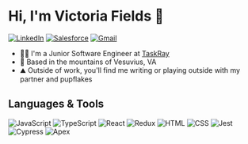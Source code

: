 # Hi, I'm Victoria Fields 👋

[![LinkedIn](https://img.shields.io/badge/Victoria%20Fields%20-%230077B5.svg?&style=flat-square&logo=linkedin&logoColor=white&link=https://www.linkedin.com/in/victoria-ashley-fields/)](https://www.linkedin.com/in/victoria-ashley-fields/)
[![Salesforce](https://img.shields.io/badge/Victoria%20Fields%20-%2300A1E0.svg?&style=flat-square&logo=salesforce&logoColor=white&link=https://trailblazer.me/id/victoria-ashley-fields)](https://www.salesforce.com/trailblazer/victoria-ashley-fields)
[![Gmail](https://img.shields.io/badge/Victoria%20Fields%20-%23D14836.svg?&style=flat-square&logo=gmail&logoColor=white&link=mailto:victoriaashleyfields@gmail.com)](mailto:victoriaashleyfields@gmail.com)

 - 👩‍💻 I'm a Junior Software Engineer at [TaskRay](https://www.taskray.com/)
 - 📍 Based in the mountains of Vesuvius, VA
 - ⛰️ Outside of work, you'll find me writing or playing outside with my partner and pupflakes

## Languages & Tools
![JavaScript](https://img.shields.io/badge/JavaScript%20-%23323330.svg?&style=flat-square&logo=javascript&logoColor=%23F7DF1E)
![TypeScript](https://img.shields.io/badge/TypeScript-%23007ACC.svg?style=flat-square&logo=typescript&logoColor=white)
![React](https://img.shields.io/badge/React%20-%2320232a.svg?&style=flat-square&logo=react&logoColor=%2361DAFB)
![Redux](https://img.shields.io/badge/Redux-%23593d88.svg?style=flat-square&logo=redux&logoColor=white)
![HTML](https://img.shields.io/badge/HTML5%20-%23E34F26.svg?&style=flat-square&logo=html5&logoColor=white)
![CSS](https://img.shields.io/badge/CSS3%20-%231572B6.svg?&style=flat-square&logo=css3&logoColor=white)
![Jest](https://img.shields.io/badge/Jest%20-%23C21325.svg?&style=flat-square&logo=Jest&logoColor=white)
![Cypress](https://img.shields.io/badge/Cypress%20-%23E5E5E5.svg?&style=flat-square&logo=Cypress&logoColor=%058a5e)
![Apex](https://img.shields.io/badge/Apex%20-%2300A1E0.svg?&style=flat-square&logo=salesforce&logoColor=white)

